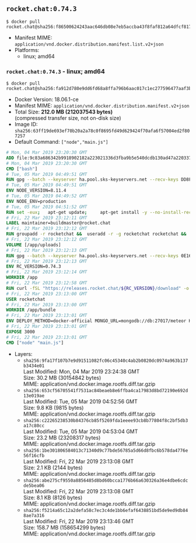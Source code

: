 ## `rocket.chat:0.74.3`

```console
$ docker pull rocket.chat@sha256:f86500624243aac646db08e7eb5accba43f8faf812a64dfcf817adfef2272b23
```

-	Manifest MIME: `application/vnd.docker.distribution.manifest.list.v2+json`
-	Platforms:
	-	linux; amd64

### `rocket.chat:0.74.3` - linux; amd64

```console
$ docker pull rocket.chat@sha256:fa912d780e9dd6fd68a8ffa796b6aac017c1ec277596477aaf3b259a2590e84e
```

-	Docker Version: 18.06.1-ce
-	Manifest MIME: `application/vnd.docker.distribution.manifest.v2+json`
-	Total Size: **212.0 MB (212037543 bytes)**  
	(compressed transfer size, not on-disk size)
-	Image ID: `sha256:63ff19de693ef70b20a2a78c0f8695fd49d629424f70afa6f57004ed2f807257`
-	Default Command: `["node","main.js"]`

```dockerfile
# Mon, 04 Mar 2019 23:20:30 GMT
ADD file:9c83a686342b9918902182a223021336d3fba9b5e540dcdb130ad47a22033781 in / 
# Mon, 04 Mar 2019 23:20:30 GMT
CMD ["bash"]
# Tue, 05 Mar 2019 04:49:51 GMT
RUN gpg --batch --keyserver ha.pool.sks-keyservers.net --recv-keys DD8F2338BAE7501E3DD5AC78C273792F7D83545D
# Tue, 05 Mar 2019 04:49:51 GMT
ENV NODE_VERSION=8.11.4
# Tue, 05 Mar 2019 04:49:52 GMT
ENV NODE_ENV=production
# Tue, 05 Mar 2019 04:51:52 GMT
RUN set -eux; 	apt-get update; 	apt-get install -y --no-install-recommends ca-certificates curl; 	rm -rf /var/lib/apt/lists/*; 	curl -fsSLO --compressed "https://nodejs.org/dist/v$NODE_VERSION/node-v$NODE_VERSION-linux-x64.tar.gz"; 	curl -fsSLO --compressed "https://nodejs.org/dist/v$NODE_VERSION/SHASUMS256.txt.asc"; 	gpg --batch --decrypt --output SHASUMS256.txt SHASUMS256.txt.asc; 	grep " node-v$NODE_VERSION-linux-x64.tar.gz\$" SHASUMS256.txt | sha256sum -c -; 	tar -xf "node-v$NODE_VERSION-linux-x64.tar.gz" -C /usr/local --strip-components=1 --no-same-owner; 	rm "node-v$NODE_VERSION-linux-x64.tar.gz" SHASUMS256.txt.asc SHASUMS256.txt; 	npm cache clear --force
# Fri, 22 Mar 2019 23:12:11 GMT
LABEL maintainer=buildmaster@rocket.chat
# Fri, 22 Mar 2019 23:12:12 GMT
RUN groupadd -r rocketchat &&  useradd -r -g rocketchat rocketchat &&  mkdir -p /app/uploads &&  chown rocketchat.rocketchat /app/uploads
# Fri, 22 Mar 2019 23:12:12 GMT
VOLUME [/app/uploads]
# Fri, 22 Mar 2019 23:12:13 GMT
RUN gpg --batch --keyserver ha.pool.sks-keyservers.net --recv-keys 0E163286C20D07B9787EBE9FD7F9D0414FD08104
# Fri, 22 Mar 2019 23:12:13 GMT
ENV RC_VERSION=0.74.3
# Fri, 22 Mar 2019 23:12:14 GMT
WORKDIR /app
# Fri, 22 Mar 2019 23:12:58 GMT
RUN curl -fSL "https://releases.rocket.chat/${RC_VERSION}/download" -o rocket.chat.tgz &&  curl -fSL "https://releases.rocket.chat/${RC_VERSION}/asc" -o rocket.chat.tgz.asc &&  gpg --batch --verify rocket.chat.tgz.asc rocket.chat.tgz &&  tar zxvf rocket.chat.tgz &&  rm rocket.chat.tgz rocket.chat.tgz.asc &&  cd bundle/programs/server &&  npm install &&  npm cache clear --force &&  chown -R rocketchat:rocketchat /app
# Fri, 22 Mar 2019 23:13:00 GMT
USER rocketchat
# Fri, 22 Mar 2019 23:13:00 GMT
WORKDIR /app/bundle
# Fri, 22 Mar 2019 23:13:01 GMT
ENV DEPLOY_METHOD=docker-official MONGO_URL=mongodb://db:27017/meteor HOME=/tmp PORT=3000 ROOT_URL=http://localhost:3000 Accounts_AvatarStorePath=/app/uploads
# Fri, 22 Mar 2019 23:13:01 GMT
EXPOSE 3000
# Fri, 22 Mar 2019 23:13:01 GMT
CMD ["node" "main.js"]
```

-	Layers:
	-	`sha256:9fa17f107b7e9d91511082fc06c45340c4ab2b0820dc0974a963b137b3434e01`  
		Last Modified: Mon, 04 Mar 2019 23:24:38 GMT  
		Size: 30.2 MB (30154842 bytes)  
		MIME: application/vnd.docker.image.rootfs.diff.tar.gzip
	-	`sha256:653cf56705541f7531ac84beaeb8e6ffba4ca17983d8bd72190e692d13e019ae`  
		Last Modified: Tue, 05 Mar 2019 04:52:56 GMT  
		Size: 9.8 KB (9815 bytes)  
		MIME: application/vnd.docker.image.rootfs.diff.tar.gzip
	-	`sha256:c22265238530b84376cb85f5269fda1eeee93cb8b77804f8c2bf5db3a17c80cc`  
		Last Modified: Tue, 05 Mar 2019 04:53:04 GMT  
		Size: 23.2 MB (23208317 bytes)  
		MIME: application/vnd.docker.image.rootfs.diff.tar.gzip
	-	`sha256:1be301806584013c71340d9c77bde56785a5d66d8fbc6b578da4776e56f16cfb`  
		Last Modified: Fri, 22 Mar 2019 23:13:08 GMT  
		Size: 2.1 KB (2144 bytes)  
		MIME: application/vnd.docker.image.rootfs.diff.tar.gzip
	-	`sha256:abe275cf9550a8856485d8bd60bcca1776b66a630326a36e4dbe6cdcde5bea06`  
		Last Modified: Fri, 22 Mar 2019 23:13:08 GMT  
		Size: 8.1 KB (8126 bytes)  
		MIME: application/vnd.docker.image.rootfs.diff.tar.gzip
	-	`sha256:f5214a65c12a2defa58c7ec3c4de1bb6efaf6438851bd5de9ed9db848ae7a316`  
		Last Modified: Fri, 22 Mar 2019 23:13:46 GMT  
		Size: 158.7 MB (158654299 bytes)  
		MIME: application/vnd.docker.image.rootfs.diff.tar.gzip
